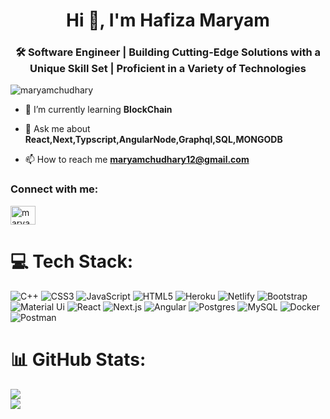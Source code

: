 <h1 align="center">Hi 👋, I'm Hafiza Maryam</h1>
<h3 align="center">🛠️ Software Engineer | Building Cutting-Edge Solutions with a Unique Skill Set | Proficient in a Variety of Technologies</h3>
<p align="left"> <img src="https://komarev.com/ghpvc/?username=maryamchudhary&label=Profile%20views&color=0e75b6&style=flat" alt="maryamchudhary" /> </p>

- 🌱 I’m currently learning **BlockChain**

- 💬 Ask me about **React,Next,Typscript,AngularNode,Graphql,SQL,MONGODB**

- 📫 How to reach me **maryamchudhary12@gmail.com**

<h3 align="left">Connect with me:</h3>
<p align="left">
<a href="https://www.linkedin.com/in/maryam-chudhary-a8176122b/" target="blank"><img align="center" src="https://raw.githubusercontent.com/rahuldkjain/github-profile-readme-generator/master/src/images/icons/Social/linked-in-alt.svg" alt="maryam chudhary" height="30" width="40" /></a>
</p>

# 💻 Tech Stack:
![C++](https://img.shields.io/badge/c++-%2300599C.svg?style=for-the-badge&logo=c%2B%2B&logoColor=white) ![CSS3](https://img.shields.io/badge/css3-%231572B6.svg?style=for-the-badge&logo=css3&logoColor=white)  ![JavaScript](https://img.shields.io/badge/javascript-%23323330.svg?style=for-the-badge&logo=javascript&logoColor=%23F7DF1E) ![HTML5](https://img.shields.io/badge/html5-%23E34F26.svg?style=for-the-badge&logo=html5&logoColor=white) ![Heroku](https://img.shields.io/badge/heroku-%23430098.svg?style=for-the-badge&logo=heroku&logoColor=white) ![Netlify](https://img.shields.io/badge/netlify-%23000000.svg?style=for-the-badge&logo=netlify&logoColor=#00C7B7) ![Bootstrap](https://img.shields.io/badge/bootstrap-%23563D7C.svg?style=for-the-badge&logo=bootstrap&logoColor=white) ![Material Ui](https://img.shields.io/badge/Material-ui-0F67B1?style=for-the-badge&logo=mui&logoColor=white) ![React](https://img.shields.io/badge/react-%2320232a.svg?style=for-the-badge&logo=react&logoColor=%2361DAFB) ![Next.js](https://img.shields.io/badge/Next.js-000000?style=for-the-badge&logo=next.js&logoColor=white) ![Angular](https://img.shields.io/badge/Angular-FF4C4C?style=for-the-badge&logo=angular&logoColor=white) ![Postgres](https://img.shields.io/badge/postgres-%23316192.svg?style=for-the-badge&logo=postgresql&logoColor=white) ![MySQL](https://img.shields.io/badge/mysql-%2300f.svg?style=for-the-badge&logo=mysql&logoColor=white) ![Docker](https://img.shields.io/badge/docker-%230db7ed.svg?style=for-the-badge&logo=docker&logoColor=white) ![Postman](https://img.shields.io/badge/Postman-FF6C37?style=for-the-badge&logo=postman&logoColor=white)


# 📊 GitHub Stats:
![](https://github-readme-stats.vercel.app/api?username=MARYAMchudhary&hide_title=false&hide_rank=false&show_icons=true&include_all_commits=true&count_private=true&disable_animations=false&theme=dracula&locale=en&hide_border=false&order=1)<br/>![](https://github-readme-stats.vercel.app/api/top-langs/?username=MARYAMchudhary&theme=dark&hide_border=false&include_all_commits=true&count_private=true&layout=compact)
